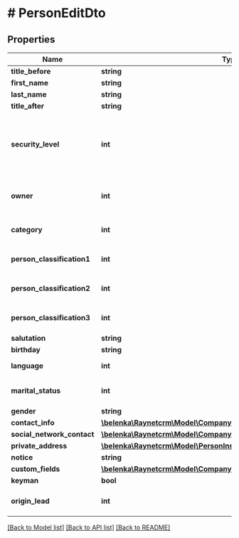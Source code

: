 # # PersonEditDto

## Properties

Name | Type | Description | Notes
------------ | ------------- | ------------- | -------------
**title_before** | **string** | [Titul před] | [optional]
**first_name** | **string** | [Jméno] | [optional]
**last_name** | **string** | [Příjmení] | [optional]
**title_after** | **string** | [Titul za] | [optional]
**security_level** | **int** | [Bezpečnostní úroveň] ID bezpečnostní úrovně. Pokud není vyplněna je nastavena výchozí bezpečnostní skupina. | [optional]
**owner** | **int** | [Vlastník] ID kontaktní osoby, která je zároveň uživatelem | [optional]
**category** | **int** | [Kategorie] ID záznamu z číselníku PersonCategory | [optional]
**person_classification1** | **int** | [Klasifikace 1] ID záznamu z číselníku PersonClassification1 | [optional]
**person_classification2** | **int** | [Klasifikace 2] ID záznamu z číselníku PersonClassification2 | [optional]
**person_classification3** | **int** | [Klasifikace 3] ID záznamu z číselníku PersonClassification3 | [optional]
**salutation** | **string** | [Oslovení] | [optional]
**birthday** | **string** | [Narozeniny] | [optional]
**language** | **int** | [Jazyk] ID záznamu z číselníku Language | [optional]
**marital_status** | **int** | [Rodinný stav] ID záznamu z číselníku MaritalStatus | [optional]
**gender** | **string** | [Pohlaví] | [optional]
**contact_info** | [**\belenka\Raynetcrm\Model\CompanyInsertDtoAddressesInnerContactInfo**](CompanyInsertDtoAddressesInnerContactInfo.md) |  | [optional]
**social_network_contact** | [**\belenka\Raynetcrm\Model\CompanyInsertDtoSocialNetworkContact**](CompanyInsertDtoSocialNetworkContact.md) |  | [optional]
**private_address** | [**\belenka\Raynetcrm\Model\PersonInsertDtoPrivateAddress**](PersonInsertDtoPrivateAddress.md) |  | [optional]
**notice** | **string** | [Poznámka k osobě] | [optional]
**custom_fields** | [**\belenka\Raynetcrm\Model\CompanyInsertDtoCustomFields**](CompanyInsertDtoCustomFields.md) |  | [optional]
**keyman** | **bool** | [Klíčová osoba] | [optional]
**origin_lead** | **int** | [Lead] ID leadu, ze kterého kontaktní osoba vznikla | [optional]

[[Back to Model list]](../../README.md#models) [[Back to API list]](../../README.md#endpoints) [[Back to README]](../../README.md)
